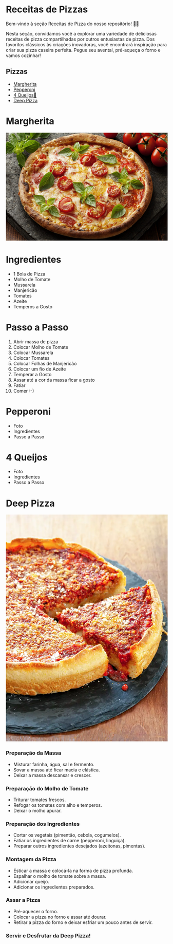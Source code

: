 # Receitas de Pizzas

Bem-vindo à seção Receitas de Pizza do nosso repositório! 🍕🍴

Nesta seção, convidamos você a explorar uma variedade de deliciosas receitas de pizza compartilhadas por outros entusiastas de pizza. Dos favoritos clássicos às criações inovadoras, você encontrará inspiração para criar sua pizza caseira perfeita. Pegue seu avental, pré-aqueça o forno e vamos cozinhar!

## Pizzas

- [Margherita](#Margherita)
- [Pepperoni](#Pepperoni)
- [4 Queijos🧀](#4-Queijos)
- [Deep Pizza](https://github.com/AbuSpace/pizza/issues/25)

# Margherita

![Margherita](./images/margherita_pizza.jpg)

# Ingredientes

- 1 Bola de Pizza
- Molho de Tomate
- Mussarela
- Manjericão
- Tomates
- Azeite
- Temperos a Gosto

# Passo a Passo

1. Abrir massa de pizza
2. Colocar Molho de Tomate
3. Colocar Mussarela
4. Colocar Tomates
5. Colocar Folhas de Manjericão
6. Colocar um fio de Azeite
7. Temperar a Gosto
8. Assar até a cor da massa ficar a gosto
9. Fatiar
10. Comer :-)

# Pepperoni

- Foto
- Ingredientes
- Passo a Passo

# 4 Queijos

- Foto
- Ingredientes
- Passo a Passo

# Deep Pizza
![alt text](image.png)
### Preparação da Massa
- Misturar farinha, água, sal e fermento.
- Sovar a massa até ficar macia e elástica.
- Deixar a massa descansar e crescer.

### Preparação do Molho de Tomate
- Triturar tomates frescos.
- Refogar os tomates com alho e temperos.
- Deixar o molho apurar.

### Preparação dos Ingredientes
- Cortar os vegetais (pimentão, cebola, cogumelos).
- Fatiar os ingredientes de carne (pepperoni, linguiça).
- Preparar outros ingredientes desejados (azeitonas, pimentas).

### Montagem da Pizza
- Esticar a massa e colocá-la na forma de pizza profunda.
- Espalhar o molho de tomate sobre a massa.
- Adicionar queijo.
- Adicionar os ingredientes preparados.

### Assar a Pizza
- Pré-aquecer o forno.
- Colocar a pizza no forno e assar até dourar.
- Retirar a pizza do forno e deixar esfriar um pouco antes de servir.

### Servir e Desfrutar da Deep Pizza!
